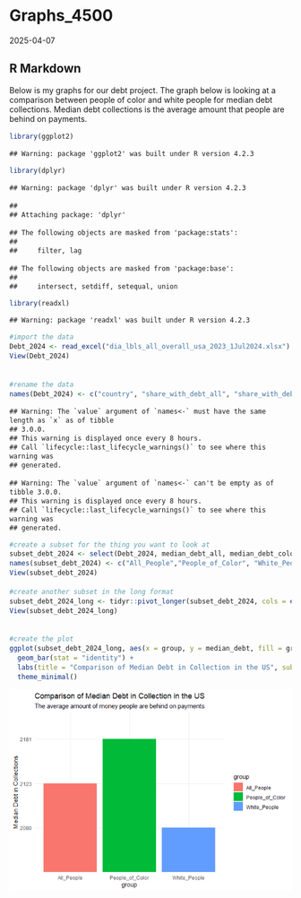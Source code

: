 Graphs_4500
================
2025-04-07

## R Markdown

Below is my graphs for our debt project. The graph below is looking at a
comparison between people of color and white people for median debt
collections. Median debt collections is the average amount that people
are behind on payments.

``` r
library(ggplot2)
```

    ## Warning: package 'ggplot2' was built under R version 4.2.3

``` r
library(dplyr)
```

    ## Warning: package 'dplyr' was built under R version 4.2.3

    ## 
    ## Attaching package: 'dplyr'

    ## The following objects are masked from 'package:stats':
    ## 
    ##     filter, lag

    ## The following objects are masked from 'package:base':
    ## 
    ##     intersect, setdiff, setequal, union

``` r
library(readxl)
```

    ## Warning: package 'readxl' was built under R version 4.2.3

``` r
#import the data
Debt_2024 <- read_excel("dia_lbls_all_overall_usa_2023_1Jul2024.xlsx")
View(Debt_2024)


#rename the data
names(Debt_2024) <- c("country", "share_with_debt_all", "share_with_debt_color", "share_with_debt_white", "median_debt_all", "median_debt_color", "median_debt_white", "medical_debt_all", "medical_debt_color", "medical_debt_white", "student_all", "student_color", "student_white", "auto_all", "auto_color", "auto_white", "creditcard_del_all", "creditcard_del_color", "creditcard_del_white", "median_creditcard_all", "median_creditcard_color", "median_creditcard_white", "share_color", "avg_house_income_color", "avg_house_income_white")
```

    ## Warning: The `value` argument of `names<-` must have the same length as `x` as of tibble
    ## 3.0.0.
    ## This warning is displayed once every 8 hours.
    ## Call `lifecycle::last_lifecycle_warnings()` to see where this warning was
    ## generated.

    ## Warning: The `value` argument of `names<-` can't be empty as of tibble 3.0.0.
    ## This warning is displayed once every 8 hours.
    ## Call `lifecycle::last_lifecycle_warnings()` to see where this warning was
    ## generated.

``` r
#create a subset for the thing you want to look at
subset_debt_2024 <- select(Debt_2024, median_debt_all, median_debt_color, median_debt_white)
names(subset_debt_2024) <- c("All_People","People_of_Color", "White_People")
View(subset_debt_2024)

#create another subset in the long format
subset_debt_2024_long <- tidyr::pivot_longer(subset_debt_2024, cols = everything(), names_to = "group", values_to = "median_debt")
View(subset_debt_2024_long)


#create the plot
ggplot(subset_debt_2024_long, aes(x = group, y = median_debt, fill = group)) +
  geom_bar(stat = "identity") +
  labs(title = "Comparison of Median Debt in Collection in the US", subtitle = "The average amount of money people are behind on payments", y = "Median Debt in Collections") +
  theme_minimal()
```

![](Graphs_4500_files/figure-gfm/unnamed-chunk-1-1.png)<!-- -->
